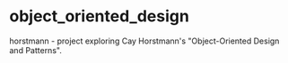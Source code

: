 # object_oriented_design

horstmann - project exploring Cay Horstmann's "Object-Oriented Design and Patterns".
